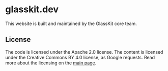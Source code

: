# glasskit.dev
This website is built and maintained by the GlassKit core team.

## License
The code is licensed under the Apache 2.0 license. The content is licensed under the Creative Commons BY 4.0 license, as Google requests. Read more about the licensing on the [main page](https://sr.ht/~jordanreger/glasskit).
